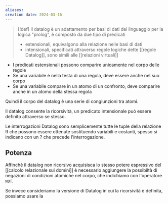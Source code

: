 ```yaml
---
aliases: 
creation date: 2024-03-16
---
```


>[!def]
>Il datalog è un adattamento per basi di dati del linguaggio per la logica "prolog", è composto da due tipo di predicati
>- estensionali, equivalgono alla relazione nelle basi di dati
>- intensionali, specificati attraverso regole logiche dette [[regole Datalog]], sono simili alle [[relazioni virtuali]]

- I predicati estensionali possono comparire unicamente nel corpo delle regole
- Se una variabile è nella testa di una regola, deve essere anche nel suo corpo
- Se una variabile compare in un atomo di un confronto, deve comparire anche in un atomo della stessa regola

Quindi il corpo del datalog è una serie di congiunzioni tra atomi.


Il datalog consente la ricorsività, un predicato intensionale può essere definito attraverso se stesso. 

Le interrogazioni Datalog sono semplicemente tutte le tuple della relazione R che possono essere ottenute sostituendo variabili e costanti, spesso si indicano con un ? che precede l'interrogazione.


## Potenza
Affinchè il datalog non ricorsivo acquisisca lo stesso potere espressivo del [[calcolo relazionale sui domini]] è necessario aggiungere la possibiltà di negazioni di condizioni atomiche nel corpo, che indichiamo con l'operatore `NOT`.

Se invece consideriamo la versione di Datalog in cui la ricorsività è definita, possiamo usare la